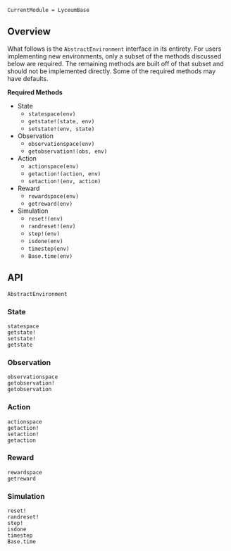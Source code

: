 ```@meta
CurrentModule = LyceumBase
```

## Overview

What follows is the `AbstractEnvironment` interface in its entirety. For users implementing
new environments, only a subset of the methods discussed below are required. The remaining
methods are built off of that subset and should not be implemented directly. Some of the
required methods may have defaults.

**Required Methods**

* State
  * `statespace(env)`
  * `getstate!(state, env)`
  * `setstate!(env, state)`
* Observation
  * `observationspace(env)`
  * `getobservation!(obs, env)`
* Action
  * `actionspace(env)`
  * `getaction!(action, env)`
  * `setaction!(env, action)`
* Reward
  * `rewardspace(env)`
  * `getreward(env)`
* Simulation
  * `reset!(env)`
  * `randreset!(env)`
  * `step!(env)`
  * `isdone(env)`
  * `timestep(env)`
  * `Base.time(env)`


## API

```@docs
AbstractEnvironment
```

### State

```@docs
statespace
getstate!
setstate!
getstate
```

### Observation

```@docs
observationspace
getobservation!
getobservation
```

### Action

```@docs
actionspace
getaction!
setaction!
getaction
```

### Reward

```@docs
rewardspace
getreward
```

### Simulation

```@docs
reset!
randreset!
step!
isdone
timestep
Base.time
```
